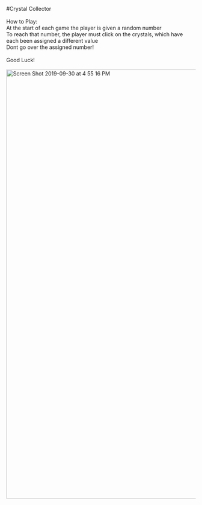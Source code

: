 #Crystal Collector 
<br><br>
How to Play:<br>
At the start of each game the player is given a random number<br>
To reach that number, the player must click on the crystals, which have each been assigned a different value<br>
Dont go over the assigned number!<br><br>
Good Luck!<br><br>
<img width="1138" alt="Screen Shot 2019-09-30 at 4 55 16 PM" src="https://user-images.githubusercontent.com/48190992/65919340-04717280-e3aa-11e9-9cc8-3f6cc2e81bd5.png">
